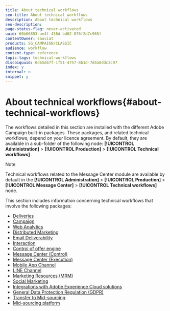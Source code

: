 ```yaml
---
title: About technical workflows
seo-title: About technical workflows
description: About technical workflows
seo-description: 
page-status-flag: never-activated
uuid: 60b66853-ae4f-458d-bd62-076f2d7c965f
contentOwner: sauviat
products: SG_CAMPAIGN/CLASSIC
audience: workflow
content-type: reference
topic-tags: technical-workflows
discoiquuid: 0d65d47f-1f51-4757-8b1d-7d4a8ddc3c97
index: y
internal: n
snippet: y
---
```


# About technical workflows{#about-technical-workflows}

The workflows detailed in this section are installed with the different Adobe Campaign built-in packages. These packages, and related technical workflows, depend on your licence agreement. By default, they are available in a sub-folder of the following node: **[!UICONTROL Administration]** > **[!UICONTROL Production]** > **[!UICONTROL Technical workflows]** .

>[!NOTE]
>
>Technical workflows related to the Message Center module are available by default in the **[!UICONTROL Administration]** > **[!UICONTROL Production]** > **[!UICONTROL Message Center]** > **[!UICONTROL Technical workflows]** node.

This section includes information concerning technical workflows that involve the following packages:

* [Deliveries](../../workflow/using/deliveries.md)
* [Campaign](../../workflow/using/campaign.md)
* [Web Analytics](../../workflow/using/web-analytics.md)
* [Distributed Marketing](../../workflow/using/distributed-marketing.md)
* [Email Deliverability](../../workflow/using/email-deliverability.md)
* [Interaction](../../workflow/using/interaction.md)
* [Control of offer engine](../../workflow/using/control-of-offer-engine.md)
* [Message Center (Control)](../../workflow/using/message-center--control-.md)
* [Message Center (Execution)](../../workflow/using/message-center--execution-.md)
* [Mobile App Channel](../../workflow/using/mobile-app-channel.md)
* [LINE Channel](../../workflow/using/line-channel.md)
* [Marketing Resources (MRM)](../../workflow/using/marketing-resources--mrm-.md)
* [Social Marketing](../../workflow/using/social-marketing.md)
* [Integrations with Adobe Experience Cloud solutions](../../workflow/using/integrations-with-adobe-experience-cloud-solutions.md)
* [General Data Protection Regulation (GDPR)](../../workflow/using/general-data-protection-regulation--gdpr-.md)
* [Transfer to Mid-sourcing](../../workflow/using/transfer-to-mid-sourcing.md)
* [Mid-sourcing platform](../../workflow/using/mid-sourcing-platform.md)

